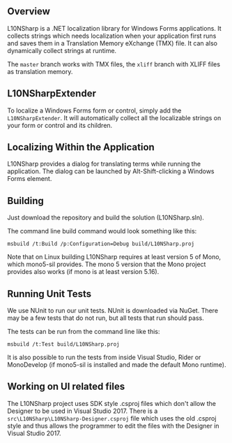 ## Overview

L10NSharp is a .NET localization library for Windows Forms applications. It collects strings which needs localization when your application first runs and saves them in a Translation Memory eXchange (TMX) file. It can also dynamically collect strings at runtime.

The `master` branch works with TMX files, the `xliff` branch with XLIFF files as translation memory.

## L10NSharpExtender

To localize a Windows Forms form or control, simply add the `L10NSharpExtender`. It will automatically collect all the localizable strings on your form or control and its children.

## Localizing Within the Application

L10NSharp provides a dialog for translating terms while running the application. The dialog can be launched by Alt-Shift-clicking a Windows Forms element.

## Building

Just download the repository and build the solution (L10NSharp.sln).

The command line build command would look something like this:

    msbuild /t:Build /p:Configuration=Debug build/L10NSharp.proj

Note that on Linux building L10NSharp requires at least version 5 of Mono, which mono5-sil provides. The mono 5 version that the Mono project provides also works (if mono is at least version 5.16).

## Running Unit Tests

We use NUnit to run our unit tests. NUnit is downloaded via NuGet.  There may be a few tests that do not run, but all tests that run should pass.

The tests can be run from the command line like this:

    msbuild /t:Test build/L10NSharp.proj

It is also possible to run the tests from inside Visual Studio, Rider or MonoDevelop (if mono5-sil is installed and made the default Mono runtime).

## Working on UI related files

The L10NSharp project uses SDK style .csproj files which don't allow the Designer to be used in Visual Studio 2017.
There is a `src\L10NSharp\L10NSharp-Designer.csproj` file which uses the old .csproj style and thus allows the
programmer to edit the files with the Designer in Visual Studio 2017.
